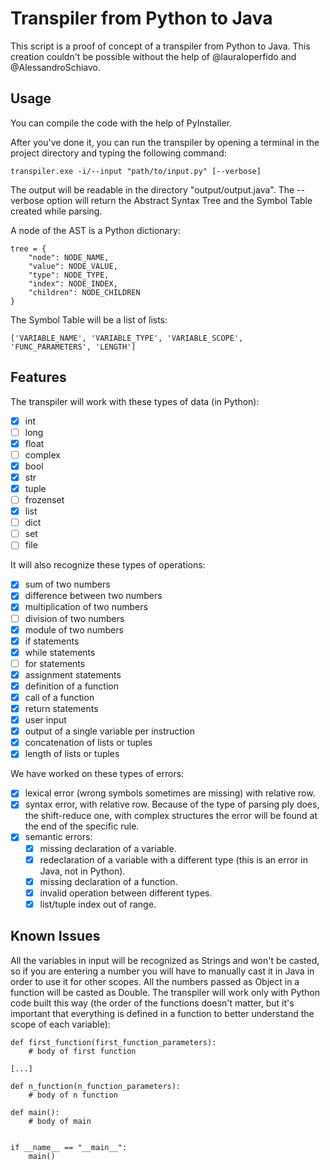 # Transpiler from Python to Java

This script is a proof of concept of a transpiler from Python to Java.
This creation couldn't be possible without the help of @lauraloperfido and @AlessandroSchiavo.


## Usage

You can compile the code with the help of PyInstaller.

After you've done it, you can run the transpiler by opening a terminal in the project directory and typing the following command:

``` transpiler.exe -i/--input "path/to/input.py" [--verbose] ```

The output will be readable in the directory "output/output.java".
The --verbose option will return the Abstract Syntax Tree and the Symbol Table created while parsing.

A node of the AST is a Python dictionary:

``` 
tree = {
    "node": NODE_NAME,
    "value": NODE_VALUE,
    "type": NODE_TYPE,
    "index": NODE_INDEX,
    "children": NODE_CHILDREN
}
```

The Symbol Table will be a list of lists:

```
['VARIABLE_NAME', 'VARIABLE_TYPE', 'VARIABLE_SCOPE', 'FUNC_PARAMETERS', 'LENGTH']
```

## Features

The transpiler will work with these types of data (in Python):
- [x] int
- [ ] long
- [x] float
- [ ] complex
- [x] bool
- [x] str
- [x] tuple
- [ ] frozenset
- [x] list
- [ ] dict
- [ ] set
- [ ] file

It will also recognize these types of operations:
- [x] sum of two numbers
- [x] difference between two numbers
- [x] multiplication of two numbers
- [ ] division of two numbers
- [x] module of two numbers
- [x] if statements
- [x] while statements
- [ ] for statements
- [x] assignment statements
- [x] definition of a function
- [x] call of a function
- [x] return statements
- [x] user input
- [x] output of a single variable per instruction
- [x] concatenation of lists or tuples
- [x] length of lists or tuples

We have worked on these types of errors:
- [x] lexical error (wrong symbols sometimes are missing) with relative row.
- [x] syntax error, with relative row. Because of the type of parsing ply does, the shift-reduce one, with complex structures the error will be found at the end of the specific rule.
- [x] semantic errors:
  - [x] missing declaration of a variable.
  - [x] redeclaration of a variable with a different type (this is an error in Java, not in Python).
  - [x] missing declaration of a function.
  - [x] invalid operation between different types.
  - [x] list/tuple index out of range.

## Known Issues

All the variables in input will be recognized as Strings and won't be casted, so if you are entering a number you will have to manually cast it in Java in order to use it for other scopes.
All the numbers passed as Object in a function will be casted as Double.
The transpiler will work only with Python code built this way (the order of the functions doesn't matter, but it's important that everything is defined in a function to better understand the scope of each variable):


``` 
def first_function(first_function_parameters):
    # body of first function
    
[...]

def n_function(n_function_parameters):
    # body of n function
    
def main():
    # body of main


if __name__ == "__main__":
    main()

```
